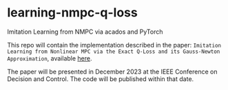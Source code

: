 # learning-nmpc-q-loss
Imitation Learning from NMPC via acados and PyTorch

This repo will contain the implementation described in the paper:
`Imitation Learning from Nonlinear MPC via the Exact Q-Loss and its Gauss-Newton Approximation`, available [here](https://cdn.syscop.de/publications/Ghezzi2023b.pdf).

The paper will be presented in December 2023 at the IEEE Conference on Decision and Control. The code will be published within that date.
